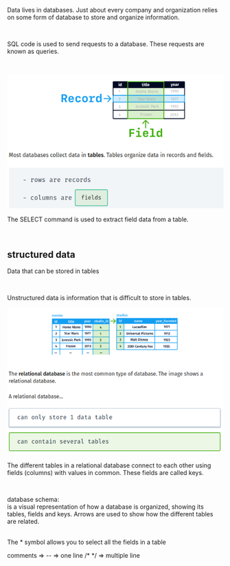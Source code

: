 Data lives in databases. Just about every company and organization relies on some form of database to store and organize information.


<br>

SQL code is used to send requests to a database. These requests are known as queries.

<br>

![sql](./img/sql.png)

The SELECT command is used to extract field data from a table․

<br>

## structured data
Data that can be stored in tables

<br>

Unstructured data is information that is difficult to store in tables.

![relational](./img/relational.png)

The different tables in a relational database connect to each other using fields (columns) with values in common. These fields are called keys.

<br>

database schema:
<br>
is a visual representation of how a database is organized, showing its tables, fields and keys. Arrows are used to show how the different tables are related.

<br>
The * symbol allows you to select all the fields in a table


<br>

comments => -- => one line
            /* */ => multiple line
